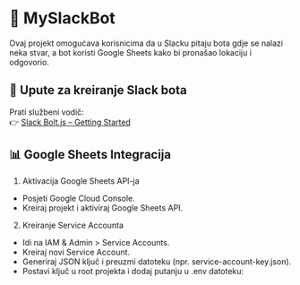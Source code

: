 # 🤖 MySlackBot

Ovaj projekt omogućava korisnicima da u Slacku pitaju bota gdje se nalazi neka stvar, a bot koristi Google Sheets kako bi pronašao lokaciju i odgovorio.

## 📖 Upute za kreiranje Slack bota

Prati službeni vodič:  
👉 [Slack Bolt.js – Getting Started](https://tools.slack.dev/bolt-js/getting-started/)

## 📊 Google Sheets Integracija

1. Aktivacija Google Sheets API-ja
- Posjeti Google Cloud Console.
- Kreiraj projekt i aktiviraj Google Sheets API.

2. Kreiranje Service Accounta
- Idi na IAM & Admin > Service Accounts.
- Kreiraj novi Service Account.
- Generiraj JSON ključ i preuzmi datoteku (npr. service-account-key.json).
- Postavi ključ u root projekta i dodaj putanju u .env datoteku:

